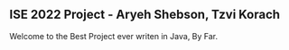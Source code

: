 ## ISE 2022 Project - Aryeh Shebson, Tzvi Korach

Welcome to the Best Project ever writen in Java, By Far.

